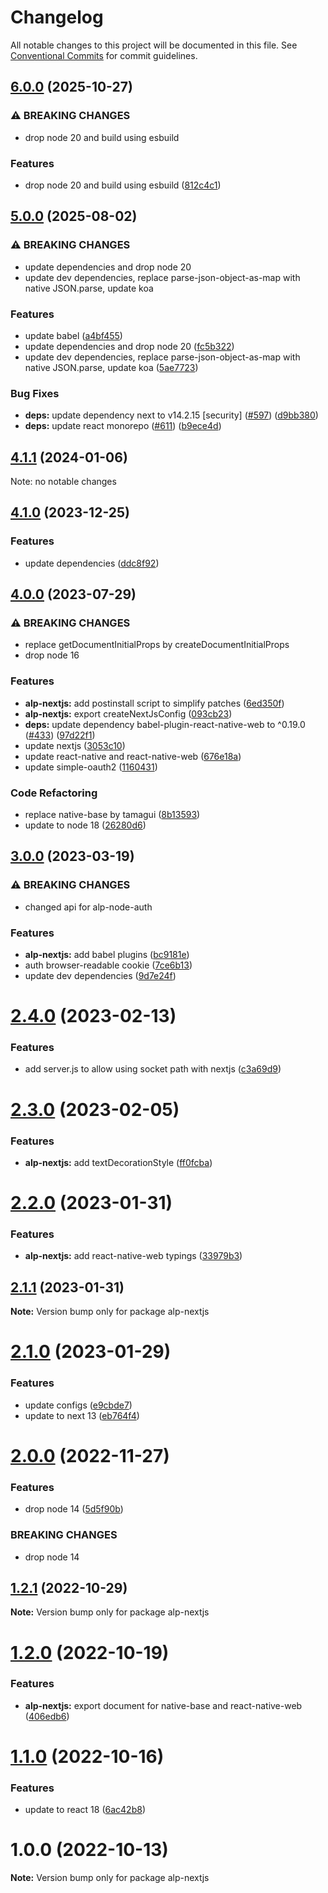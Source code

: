 # Changelog

All notable changes to this project will be documented in this file.
See [Conventional Commits](https://conventionalcommits.org) for commit guidelines.

## [6.0.0](https://github.com/christophehurpeau/alp/compare/alp-nextjs@5.0.0...alp-nextjs@6.0.0) (2025-10-27)

### ⚠ BREAKING CHANGES

* drop node 20 and build using esbuild

### Features

* drop node 20 and build using esbuild ([812c4c1](https://github.com/christophehurpeau/alp/commit/812c4c1b0ad19984e389af4382a8d1e60643e4f1))

## [5.0.0](https://github.com/christophehurpeau/alp/compare/alp-nextjs@4.1.1...alp-nextjs@5.0.0) (2025-08-02)

### ⚠ BREAKING CHANGES

* update dependencies and drop node 20
* update dev dependencies, replace parse-json-object-as-map with native JSON.parse, update koa

### Features

* update babel ([a4bf455](https://github.com/christophehurpeau/alp/commit/a4bf455c715134973c56693b7425aa05de5b10f9))
* update dependencies and drop node 20 ([fc5b322](https://github.com/christophehurpeau/alp/commit/fc5b322e076e9a3c7c4a235d16734b89fd85e211))
* update dev dependencies, replace parse-json-object-as-map with native JSON.parse, update koa ([5ae7723](https://github.com/christophehurpeau/alp/commit/5ae77238cafc573fe72c5eb63b103802b8b2e537))

### Bug Fixes

* **deps:** update dependency next to v14.2.15 [security] ([#597](https://github.com/christophehurpeau/alp/issues/597)) ([d9bb380](https://github.com/christophehurpeau/alp/commit/d9bb380aeb4240f8463c95506af085640a4d2214))
* **deps:** update react monorepo ([#611](https://github.com/christophehurpeau/alp/issues/611)) ([b9ece4d](https://github.com/christophehurpeau/alp/commit/b9ece4dc070bcd49fa6c4a40534162d10087405b))

## [4.1.1](https://github.com/christophehurpeau/alp/compare/alp-nextjs@4.1.0...alp-nextjs@4.1.1) (2024-01-06)

Note: no notable changes




## [4.1.0](https://github.com/christophehurpeau/alp/compare/alp-nextjs@4.0.0...alp-nextjs@4.1.0) (2023-12-25)


### Features

* update dependencies ([ddc8f92](https://github.com/christophehurpeau/alp/commit/ddc8f92cccacf6ed2baabf8555f0b37fe281ce9d))




## [4.0.0](https://github.com/christophehurpeau/alp/compare/alp-nextjs@3.0.0...alp-nextjs@4.0.0) (2023-07-29)


### ⚠ BREAKING CHANGES

* replace getDocumentInitialProps by createDocumentInitialProps
* drop node 16

### Features

* **alp-nextjs:** add postinstall script to simplify patches ([6ed350f](https://github.com/christophehurpeau/alp/commit/6ed350fb25c894aebdcc60d202894a0a9906b94b))
* **alp-nextjs:** export createNextJsConfig ([093cb23](https://github.com/christophehurpeau/alp/commit/093cb2377b14ac6a168621e045848ec21b1a28de))
* **deps:** update dependency babel-plugin-react-native-web to ^0.19.0 ([#433](https://github.com/christophehurpeau/alp/issues/433)) ([97d22f1](https://github.com/christophehurpeau/alp/commit/97d22f1ef791c1003bf72cb33fa6c7677e4f939e))
* update nextjs ([3053c10](https://github.com/christophehurpeau/alp/commit/3053c1099f90b9474f1c3c333f204cffc7ba3346))
* update react-native and react-native-web ([676e18a](https://github.com/christophehurpeau/alp/commit/676e18aefbe4a9b48debcbfb5327ae7e50d70d6f))
* update simple-oauth2 ([1160431](https://github.com/christophehurpeau/alp/commit/1160431fbdc942b786323e34830d66deb741eb21))


### Code Refactoring

* replace native-base by tamagui ([8b13593](https://github.com/christophehurpeau/alp/commit/8b13593c5b8b2e214648ccaa6c8e3d3d14c4ef27))
* update to node 18 ([26280d6](https://github.com/christophehurpeau/alp/commit/26280d638aba1bd46fa42ad5a571b9626f1fff6d))



## [3.0.0](https://github.com/christophehurpeau/alp/compare/alp-nextjs@2.4.0...alp-nextjs@3.0.0) (2023-03-19)


### ⚠ BREAKING CHANGES

* changed api for alp-node-auth

### Features

* **alp-nextjs:** add babel plugins ([bc9181e](https://github.com/christophehurpeau/alp/commit/bc9181eb5319e0ea825853b34e622b7c3a260fb9))
* auth browser-readable cookie ([7ce6b13](https://github.com/christophehurpeau/alp/commit/7ce6b13752ffd3b6238e6c9fe04fe907e208b7d5))
* update dev dependencies ([9d7e24f](https://github.com/christophehurpeau/alp/commit/9d7e24f8e504d47feae64ca618dc2b3a69babc38))



# [2.4.0](https://github.com/christophehurpeau/alp/compare/alp-nextjs@2.3.0...alp-nextjs@2.4.0) (2023-02-13)


### Features

* add server.js to allow using socket path with nextjs ([c3a69d9](https://github.com/christophehurpeau/alp/commit/c3a69d9a21b20497342e4b4bfec68e0560a7d874))





# [2.3.0](https://github.com/christophehurpeau/alp/compare/alp-nextjs@2.2.0...alp-nextjs@2.3.0) (2023-02-05)


### Features

* **alp-nextjs:** add textDecorationStyle ([ff0fcba](https://github.com/christophehurpeau/alp/commit/ff0fcbacd956ad5c6650a6f010b660bb3e82f094))





# [2.2.0](https://github.com/christophehurpeau/alp/compare/alp-nextjs@2.1.1...alp-nextjs@2.2.0) (2023-01-31)


### Features

* **alp-nextjs:** add react-native-web typings ([33979b3](https://github.com/christophehurpeau/alp/commit/33979b3b70cdd6ee2724781ff107cb1289127766))





## [2.1.1](https://github.com/christophehurpeau/alp/compare/alp-nextjs@2.1.0...alp-nextjs@2.1.1) (2023-01-31)

**Note:** Version bump only for package alp-nextjs





# [2.1.0](https://github.com/christophehurpeau/alp/compare/alp-nextjs@2.0.0...alp-nextjs@2.1.0) (2023-01-29)


### Features

* update configs ([e9cbde7](https://github.com/christophehurpeau/alp/commit/e9cbde74ddbbb730bc2b65bb6d0b87f2bba8006e))
* update to next 13 ([eb764f4](https://github.com/christophehurpeau/alp/commit/eb764f4266c2ca505e6b9ceefe507054c485a9d5))





# [2.0.0](https://github.com/christophehurpeau/alp/compare/alp-nextjs@1.2.1...alp-nextjs@2.0.0) (2022-11-27)


### Features

* drop node 14 ([5d5f90b](https://github.com/christophehurpeau/alp/commit/5d5f90b09d8532278aba75a97f10ea90bbb27919))


### BREAKING CHANGES

* drop node 14





## [1.2.1](https://github.com/christophehurpeau/alp/compare/alp-nextjs@1.2.0...alp-nextjs@1.2.1) (2022-10-29)

**Note:** Version bump only for package alp-nextjs





# [1.2.0](https://github.com/christophehurpeau/alp/compare/alp-nextjs@1.1.0...alp-nextjs@1.2.0) (2022-10-19)


### Features

* **alp-nextjs:** export document for native-base and react-native-web ([406edb6](https://github.com/christophehurpeau/alp/commit/406edb6df07d847715407a59fce0e8404c186ca7))





# [1.1.0](https://github.com/christophehurpeau/alp/compare/alp-nextjs@1.0.0...alp-nextjs@1.1.0) (2022-10-16)


### Features

* update to react 18 ([6ac42b8](https://github.com/christophehurpeau/alp/commit/6ac42b84b80bf76853773f3b93819666684327d1))





# 1.0.0 (2022-10-13)

**Note:** Version bump only for package alp-nextjs
